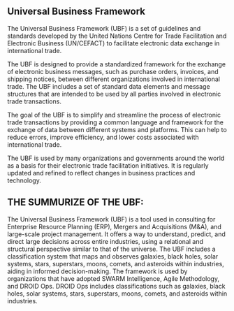 ## Universal Business Framework

The Universal Business Framework (UBF) is a set of guidelines and standards developed by the United Nations Centre for Trade Facilitation and Electronic Business (UN/CEFACT) to facilitate electronic data exchange in international trade.

The UBF is designed to provide a standardized framework for the exchange of electronic business messages, such as purchase orders, invoices, and shipping notices, between different organizations involved in international trade. The UBF includes a set of standard data elements and message structures that are intended to be used by all parties involved in electronic trade transactions.

The goal of the UBF is to simplify and streamline the process of electronic trade transactions by providing a common language and framework for the exchange of data between different systems and platforms. This can help to reduce errors, improve efficiency, and lower costs associated with international trade.

The UBF is used by many organizations and governments around the world as a basis for their electronic trade facilitation initiatives. It is regularly updated and refined to reflect changes in business practices and technology.

## THE SUMMURIZE OF THE UBF: 


The Universal Business Framework (UBF) is a tool used in consulting for Enterprise Resource Planning (ERP), Mergers and Acquisitions (M&A), and large-scale project management. It offers a way to understand, predict, and direct large decisions across entire industries, using a relational and structural perspective similar to that of the universe. The UBF includes a classification system that maps and observes galaxies, black holes, solar systems, stars, superstars, moons, comets, and asteroids within industries, aiding in informed decision-making. The framework is used by organizations that have adopted SWARM Intelligence, Agile Methodology, and DROID Ops. DROID Ops includes classifications such as galaxies, black holes, solar systems, stars, superstars, moons, comets, and asteroids within industries.
